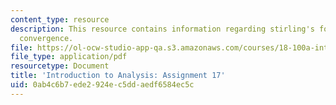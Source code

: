 ```yaml
---
content_type: resource
description: This resource contains information regarding stirling's formula; conditional
  convergence.
file: https://ol-ocw-studio-app-qa.s3.amazonaws.com/courses/18-100a-introduction-to-analysis-fall-2012/0ab4c6b7ede2924ec5ddaedf6584ec5c_MIT18_100AF12_Assign_17.pdf
file_type: application/pdf
resourcetype: Document
title: 'Introduction to Analysis: Assignment 17'
uid: 0ab4c6b7-ede2-924e-c5dd-aedf6584ec5c
---
```

